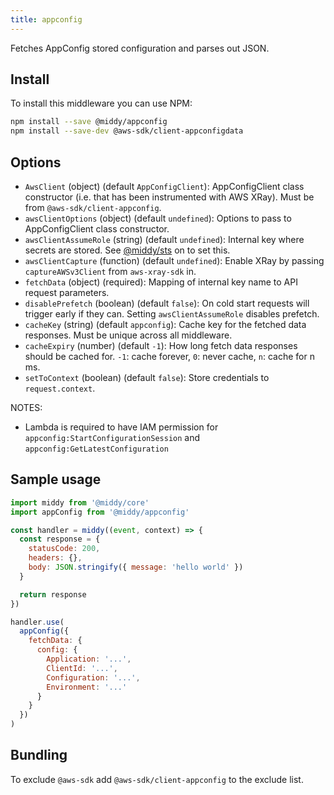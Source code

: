 ```yaml
---
title: appconfig
---
```


Fetches AppConfig stored configuration and parses out JSON.

## Install

To install this middleware you can use NPM:

```bash npm2yarn
npm install --save @middy/appconfig
npm install --save-dev @aws-sdk/client-appconfigdata
```

## Options

- `AwsClient` (object) (default `AppConfigClient`): AppConfigClient class constructor (i.e. that has been instrumented with AWS XRay). Must be from `@aws-sdk/client-appconfig`.
- `awsClientOptions` (object) (default `undefined`): Options to pass to AppConfigClient class constructor.
- `awsClientAssumeRole` (string) (default `undefined`): Internal key where secrets are stored. See [@middy/sts](/docs/middlewares/sts) on to set this.
- `awsClientCapture` (function) (default `undefined`): Enable XRay by passing `captureAWSv3Client` from `aws-xray-sdk` in.
- `fetchData` (object) (required): Mapping of internal key name to API request parameters.
- `disablePrefetch` (boolean) (default `false`): On cold start requests will trigger early if they can. Setting `awsClientAssumeRole` disables prefetch.
- `cacheKey` (string) (default `appconfig`): Cache key for the fetched data responses. Must be unique across all middleware.
- `cacheExpiry` (number) (default `-1`): How long fetch data responses should be cached for. `-1`: cache forever, `0`: never cache, `n`: cache for n ms.
- `setToContext` (boolean) (default `false`): Store credentials to `request.context`.

NOTES:

- Lambda is required to have IAM permission for `appconfig:StartConfigurationSession` and `appconfig:GetLatestConfiguration`

## Sample usage

```javascript
import middy from '@middy/core'
import appConfig from '@middy/appconfig'

const handler = middy((event, context) => {
  const response = {
    statusCode: 200,
    headers: {},
    body: JSON.stringify({ message: 'hello world' })
  }

  return response
})

handler.use(
  appConfig({
    fetchData: {
      config: {
        Application: '...',
        ClientId: '...',
        Configuration: '...',
        Environment: '...'
      }
    }
  })
)
```

## Bundling

To exclude `@aws-sdk` add `@aws-sdk/client-appconfig` to the exclude list.

